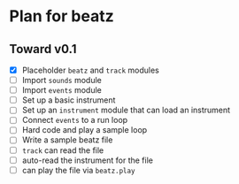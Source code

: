 # Plan for beatz

## Toward v0.1

- [x] Placeholder `beatz` and `track` modules
- [ ] Import `sounds` module
- [ ] Import `events` module
- [ ] Set up a basic instrument
- [ ] Set up an `instrument` module that can load an instrument
- [ ] Connect `events` to a run loop
- [ ] Hard code and play a sample loop
- [ ] Write a sample beatz file
- [ ] `track` can read the file
- [ ] auto-read the instrument for the file
- [ ] can play the file via `beatz.play`
